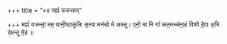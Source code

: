 +++
title = "०४ मह्यं यजन्ताम्"

+++
मह्यं॑ यजन्तां॒ मम॒ यानी॒ष्टाकू॑तिः स॒त्या मन॑सो मे अस्तु। एनो॒ मा नि गां॑ कत॒मच्च॑ना॒हं विश्वे॑ दे॒वा अ॒भि र॑क्षन्तु मे॒ह ॥